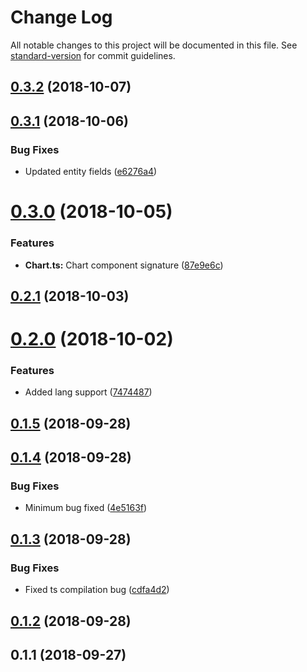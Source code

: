 # Change Log

All notable changes to this project will be documented in this file. See [standard-version](https://github.com/conventional-changelog/standard-version) for commit guidelines.

<a name="0.3.2"></a>
## [0.3.2](https://github.com/simplitech/simplidata-web-sdk/compare/v0.3.1...v0.3.2) (2018-10-07)



<a name="0.3.1"></a>
## [0.3.1](https://github.com/simplitech/simplidata-web-sdk/compare/v0.3.0...v0.3.1) (2018-10-06)


### Bug Fixes

* Updated entity fields ([e6276a4](https://github.com/simplitech/simplidata-web-sdk/commit/e6276a4))



<a name="0.3.0"></a>
# [0.3.0](https://github.com/simplitech/simplidata-web-sdk/compare/v0.2.1...v0.3.0) (2018-10-05)


### Features

* **Chart.ts:** Chart component signature ([87e9e6c](https://github.com/simplitech/simplidata-web-sdk/commit/87e9e6c))



<a name="0.2.1"></a>
## [0.2.1](https://github.com/simplitech/simplidata-web-sdk/compare/v0.2.0...v0.2.1) (2018-10-03)



<a name="0.2.0"></a>
# [0.2.0](https://github.com/simplitech/simplidata-web-sdk/compare/v0.1.5...v0.2.0) (2018-10-02)


### Features

* Added lang support ([7474487](https://github.com/simplitech/simplidata-web-sdk/commit/7474487))



<a name="0.1.5"></a>
## [0.1.5](https://github.com/simplitech/simplidata-web-sdk/compare/v0.1.4...v0.1.5) (2018-09-28)



<a name="0.1.4"></a>
## [0.1.4](https://github.com/simplitech/simplidata-web-sdk/compare/v0.1.3...v0.1.4) (2018-09-28)


### Bug Fixes

* Minimum bug fixed ([4e5163f](https://github.com/simplitech/simplidata-web-sdk/commit/4e5163f))



<a name="0.1.3"></a>
## [0.1.3](https://github.com/simplitech/simplidata-web-sdk/compare/v0.1.2...v0.1.3) (2018-09-28)


### Bug Fixes

* Fixed ts compilation bug ([cdfa4d2](https://github.com/simplitech/simplidata-web-sdk/commit/cdfa4d2))



<a name="0.1.2"></a>
## [0.1.2](https://github.com/simplitech/simplidata-web-sdk/compare/v0.1.1...v0.1.2) (2018-09-28)



<a name="0.1.1"></a>
## 0.1.1 (2018-09-27)
